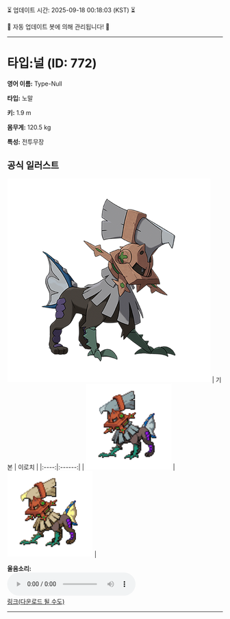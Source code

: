 
⏳ 업데이트 시간: 2025-09-18 00:18:03 (KST) ⏳

🤖 자동 업데이트 봇에 의해 관리됩니다! 🤖

---

# 타입:널 (ID: 772)
**영어 이름:** Type-Null

**타입:** 노말

**키:** 1.9 m

**몸무게:** 120.5 kg

**특성:** 전투무장

## 공식 일러스트
![](https://raw.githubusercontent.com/PokeAPI/sprites/master/sprites/pokemon/other/official-artwork/772.png)
| 기본 | 이로치 |
|:----:|:------:|
| <img src="https://raw.githubusercontent.com/PokeAPI/sprites/master/sprites/pokemon/772.png" width="200"> | <img src="https://raw.githubusercontent.com/PokeAPI/sprites/master/sprites/pokemon/shiny/772.png" width="200"> |

**울음소리:**<br><audio controls src="https://raw.githubusercontent.com/PokeAPI/cries/main/cries/pokemon/latest/772.ogg"></audio><br> [링크(다운로드 될 수도)](https://raw.githubusercontent.com/PokeAPI/cries/main/cries/pokemon/latest/772.ogg)


---
